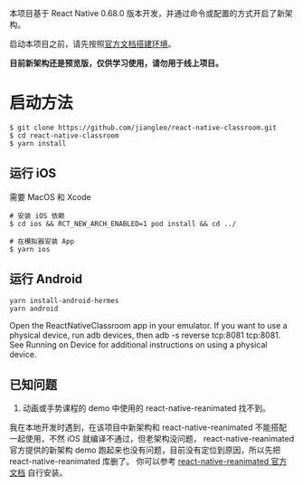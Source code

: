 本项目基于 React Native 0.68.0 版本开发，并通过命令或配置的方式开启了新架构。

启动本项目之前，请先按照[官方文档搭建环境](https://reactnative.cn/docs/environment-setup)。

**目前新架构还是预览版，仅供学习使用，请勿用于线上项目。**

# 启动方法

```
$ git clone https://github.com/jiangleo/react-native-classroom.git
$ cd react-native-classroom
$ yarn install
```

## 运行 iOS

需要 MacOS 和 Xcode

```
# 安装 iOS 依赖 
$ cd ios && RCT_NEW_ARCH_ENABLED=1 pod install && cd ../

# 在模拟器安装 App
$ yarn ios
```


## 运行 Android

```
yarn install-android-hermes
yarn android
```

Open the ReactNativeClassroom app in your emulator. If you want to use a physical device, run adb devices, then adb -s <device name> reverse tcp:8081 tcp:8081. See Running on Device for additional instructions on using a physical device.


## 已知问题

1. 动画或手势课程的 demo 中使用的 react-native-reanimated 找不到。

我在本地开发时遇到，在该项目中新架构和 react-native-reanimated 不能搭配一起使用，不然 iOS 就编译不通过，但老架构没问题， react-native-reanimated 官方提供的新架构 demo 跑起来也没有问题，目前没有定位到原因，所以先把 react-native-reanimated 库删了。
你可以参考 [react-native-reanimated 官方文档](https://docs.swmansion.com/react-native-reanimated/docs/fundamentals/installation) 自行安装。